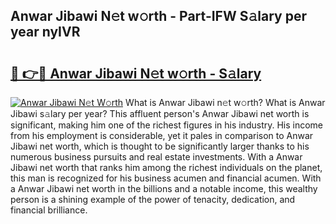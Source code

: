 ## Anwar Jibawi N𝚎t w𝚘rth - Part-IFW S𝚊lary per year nyIVR

# <h2><a href="http://gc50ljr.nevu.top/?p=Anwar+Jibawi">🔗 👉🔴 Anwar Jibawi N𝚎t w𝚘rth - S𝚊lary</a></h2>

[![Anwar Jibawi N𝚎t W𝚘rth](https://i.imgur.com/Oavwk0R.jpeg)](http://gc50ljr.nevu.top/?p=Anwar+Jibawi)
What is Anwar Jibawi n𝚎t w𝚘rth? What is Anwar Jibawi s𝚊lary per year?
This affluent person's Anwar Jibawi net worth is significant, making him one of the richest figures in his industry. His income from his employment is considerable, yet it pales in comparison to Anwar Jibawi net worth, which is thought to be significantly larger thanks to his numerous business pursuits and real estate investments. With a Anwar Jibawi net worth that ranks him among the richest individuals on the planet, this man is recognized for his business acumen and financial acumen. With a Anwar Jibawi net worth in the billions and a notable income, this wealthy person is a shining example of the power of tenacity, dedication, and financial brilliance.
